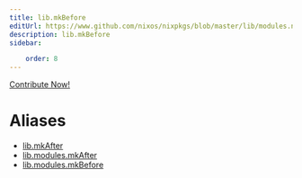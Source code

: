 ```yaml
---
title: lib.mkBefore
editUrl: https://www.github.com/nixos/nixpkgs/blob/master/lib/modules.nix#L1042C23
description: lib.mkBefore
sidebar:

    order: 8
---
```


<a href="https://www.github.com/nixos/nixpkgs/blob/master/lib/modules.nix#L1042C23">Contribute Now!</a>


# Aliases

- [lib.mkAfter](/nix-doc-comments/reference/lib/lib-mkAfter)
- [lib.modules.mkAfter](/nix-doc-comments/reference/lib/modules/lib-modules-mkAfter)
- [lib.modules.mkBefore](/nix-doc-comments/reference/lib/modules/lib-modules-mkBefore)


